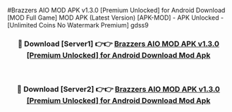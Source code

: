 #Brazzers AIO MOD APK v1.3.0 [Premium Unlocked] for Android Download [MOD Full Game] MOD APK (Latest Version) [APK-MOD] - APK Unlocked - [Unlimited Coins No Watermark Premium] gdss9



<div align="center">

<h3>🔴 Download [Server1] 👉👉 <a href="https://momento.my/?title=Brazzers_AIO_MOD_APK_v1.3.0_[Premium_Unlocked]_for_Android_Download">Brazzers AIO MOD APK v1.3.0 [Premium Unlocked] for Android Download Mod Apk</a></h3><br>

<h3>🔴 Download [Server2] 👉👉 <a href="https://momento.my/?title=Brazzers_AIO_MOD_APK_v1.3.0_[Premium_Unlocked]_for_Android_Download">Brazzers AIO MOD APK v1.3.0 [Premium Unlocked] for Android Download Mod Apk</a></h3>
</div>
